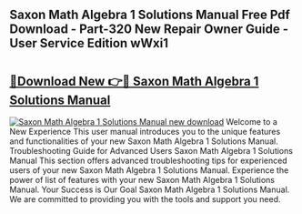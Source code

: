 ## Saxon Math Algebra 1 Solutions Manual Free Pdf Download - Part-320 New Repair Owner Guide - User Service Edition wWxi1

# <h2><a href="http://bc24744.oget.top/?id=Saxon+Math+Algebra+1+Solutions+Manual">🔗Download New 👉🔴 Saxon Math Algebra 1 Solutions Manual</a></h2>

[![Saxon Math Algebra 1 Solutions Manual new download](https://i.imgur.com/5g1atiW.png)](http://bc24744.oget.top/?id=Saxon+Math+Algebra+1+Solutions+Manual)
Welcome to a New Experience This user manual introduces you to the unique features and functionalities of your new Saxon Math Algebra 1 Solutions Manual. Troubleshooting Guide for Advanced Users Saxon Math Algebra 1 Solutions Manual This section offers advanced troubleshooting tips for experienced users of your new Saxon Math Algebra 1 Solutions Manual. Experience the power of list of features with your new Saxon Math Algebra 1 Solutions Manual. Your Success is Our Goal Saxon Math Algebra 1 Solutions Manual. We are committed to providing you with the tools and support you need.
